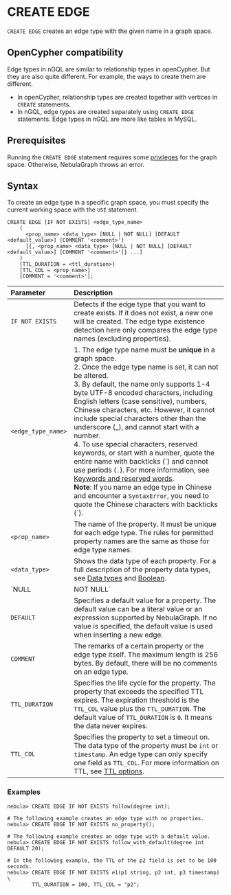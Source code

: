 # CREATE EDGE

`CREATE EDGE` creates an edge type with the given name in a graph space.

## OpenCypher compatibility

Edge types in nGQL are similar to relationship types in openCypher. But they are also quite different. For example, the ways to create them are different.

* In openCypher, relationship types are created together with vertices in `CREATE` statements.
* In nGQL, edge types are created separately using `CREATE EDGE` statements. Edge types in nGQL are more like tables in MySQL.

## Prerequisites

Running the `CREATE EDGE` statement requires some [privileges](../../7.data-security/1.authentication/3.role-list.md) for the graph space. Otherwise, NebulaGraph throws an error.

## Syntax

To create an edge type in a specific graph space, you must specify the current working space with the `USE` statement.

```ngql
CREATE EDGE [IF NOT EXISTS] <edge_type_name>
    (
      <prop_name> <data_type> [NULL | NOT NULL] [DEFAULT <default_value>] [COMMENT '<comment>']
      [{, <prop_name> <data_type> [NULL | NOT NULL] [DEFAULT <default_value>] [COMMENT '<comment>']} ...] 
    )
    [TTL_DURATION = <ttl_duration>]
    [TTL_COL = <prop_name>]
    [COMMENT = '<comment>'];
```

|Parameter|Description|
|:---|:---|
|`IF NOT EXISTS`|Detects if the edge type that you want to create exists. If it does not exist, a new one will be created. The edge type existence detection here only compares the edge type names (excluding properties).|
|`<edge_type_name>`|1. The edge type name must be **unique** in a graph space.<br/> 2. Once the edge type name is set, it can not be altered.<br/> 3. By default, the name only supports 1-4 byte UTF-8 encoded characters, including English letters (case sensitive), numbers, Chinese characters, etc. However, it cannot include special characters other than the underscore (_), and cannot start with a number.<br/> 4. To use special characters, reserved keywords, or start with a number, quote the entire name with backticks (\`) and cannot use periods (`.`). For more information, see [Keywords and reserved words](../../3.ngql-guide/1.nGQL-overview/keywords-and-reserved-words.md). <br/>**Note**: If you name an edge type in Chinese and encounter a `SyntaxError`, you need to quote the Chinese characters with backticks (\`).|
|`<prop_name>`|The name of the property. It must be unique for each edge type. The rules for permitted property names are the same as those for edge type names.|
|`<data_type>`|Shows the data type of each property. For a full description of the property data types, see [Data types](../3.data-types/1.numeric.md) and [Boolean](../3.data-types/2.boolean.md).|
|`NULL | NOT NULL`|Specifies if the property supports `NULL | NOT NULL`. The default value is `NULL`. `DEFAULT` must be specified if `NOT NULL` is set.|
|`DEFAULT`|Specifies a default value for a property. The default value can be a literal value or an expression supported by NebulaGraph. If no value is specified, the default value is used when inserting a new edge.|
|`COMMENT`|The remarks of a certain property or the edge type itself. The maximum length is 256 bytes. By default, there will be no comments on an edge type.|
|`TTL_DURATION`|Specifies the life cycle for the property. The property that exceeds the specified TTL expires. The expiration threshold is the `TTL_COL` value plus the `TTL_DURATION`. The default value of `TTL_DURATION` is `0`. It means the data never expires.|
|`TTL_COL`|Specifies the property to set a timeout on. The data type of the property must be `int` or `timestamp`. An edge type can only specify one field as `TTL_COL`. For more information on TTL, see [TTL options](../8.clauses-and-options/ttl-options.md).|

### Examples

```ngql
nebula> CREATE EDGE IF NOT EXISTS follow(degree int);

# The following example creates an edge type with no properties.
nebula> CREATE EDGE IF NOT EXISTS no_property();

# The following example creates an edge type with a default value.
nebula> CREATE EDGE IF NOT EXISTS follow_with_default(degree int DEFAULT 20);

# In the following example, the TTL of the p2 field is set to be 100 seconds.
nebula> CREATE EDGE IF NOT EXISTS e1(p1 string, p2 int, p3 timestamp) \
        TTL_DURATION = 100, TTL_COL = "p2";
```
